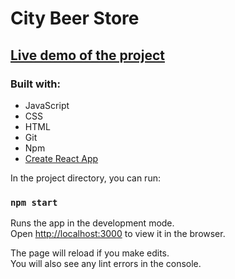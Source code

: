 # City Beer Store

## [Live demo of the project](https://objective-nightingale-266a7a.netlify.app/)

### Built with: 
* JavaScript
* CSS
* HTML
* Git
* Npm
* [Create React App](https://github.com/facebook/create-react-app)

In the project directory, you can run:

### `npm start`

Runs the app in the development mode.\
Open [http://localhost:3000](http://localhost:3000) to view it in the browser.

The page will reload if you make edits.\
You will also see any lint errors in the console.